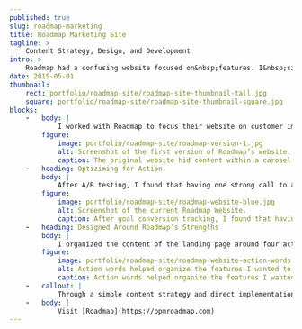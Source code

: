 ```yaml
---
published: true
slug: roadmap-marketing
title: Roadmap Marketing Site
tagline: >
    Content Strategy, Design, and Development
intro: >
    Roadmap had a confusing website focused on&nbsp;features. I&nbsp;simplified its call to action, and developed a content strategy based on impact, not&nbsp;features.
date: 2015-05-01
thumbnail:
    rect: portfolio/roadmap-site/roadmap-site-thumbnail-tall.jpg
    square: portfolio/roadmap-site/roadmap-site-thumbnail-square.jpg
blocks:
    -   body: |
            I worked with Roadmap to focus their website on customer impact, not a list of features. I took a complex and confusing site that lacked a direct call to action, and streamlined it into four concise pages.
        figure:
            image: portfolio/roadmap-site/roadmap-version-1.jpg
            alt: Screenshot of the first version of Roadmap’s website.
            caption: The original website hid content within a carosel, which analytics showed people did not interact with.
    -   heading: Optiziming for Action.
        body: |
            After A/B testing, I found that having one strong call to action on the homepage worked best for conversions.
        figure:
            image: portfolio/roadmap-site/roadmap-website-blue.jpg
            alt: Screenshot of the current Roadmap Website.
            caption: After goal conversion tracking, I found that having one primary call to action led to the most conversions.
    -   heading: Designed Around Roadmap’s Strengths
        body: |
            I organized the content of the landing page around four action words – **Visualize**, **Align**, **Forecast**, and **Manage**. I matched features and customer testimonials to those action words, providing a snappy introduction to Roadmap.
        figure:
            image: portfolio/roadmap-site/roadmap-website-action-words.jpg
            alt: Action words helped organize the features I wanted to showcase.
            caption: Action words helped organize the features I wanted to showcase.
    -   callout: |
            Through a simple content strategy and direct implementation, I created a responsive marketing platform that boosted conversions and provided a solid foundation for a redesigned onboarding experience and application design.
    -   body: |
            Visit [Roadmap](https://ppmroadmap.com)
---
```




<!--
Re-alignment of Priorities
Focus on the features we found seemed most important to current customers
Position Roadmap’s value to 3 main customer "types"
-->
